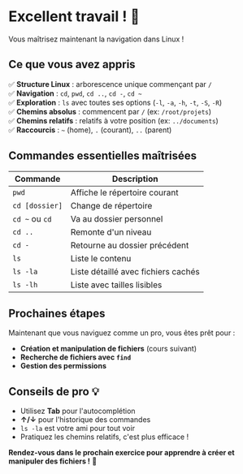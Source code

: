 # Excellent travail ! 🎉

Vous maîtrisez maintenant la navigation dans Linux !

## Ce que vous avez appris
✅ **Structure Linux** : arborescence unique commençant par `/`  
✅ **Navigation** : `cd`, `pwd`, `cd ..`, `cd -`, `cd ~`  
✅ **Exploration** : `ls` avec toutes ses options (`-l`, `-a`, `-h`, `-t`, `-S`, `-R`)  
✅ **Chemins absolus** : commencent par `/` (ex: `/root/projets`)  
✅ **Chemins relatifs** : relatifs à votre position (ex: `../documents`)  
✅ **Raccourcis** : `~` (home), `.` (courant), `..` (parent)

## Commandes essentielles maîtrisées
| Commande | Description |
|----------|-------------|
| `pwd` | Affiche le répertoire courant |
| `cd [dossier]` | Change de répertoire |
| `cd ~` ou `cd` | Va au dossier personnel |
| `cd ..` | Remonte d'un niveau |
| `cd -` | Retourne au dossier précédent |
| `ls` | Liste le contenu |
| `ls -la` | Liste détaillé avec fichiers cachés |
| `ls -lh` | Liste avec tailles lisibles |

## Prochaines étapes
Maintenant que vous naviguez comme un pro, vous êtes prêt pour :
- **Création et manipulation de fichiers** (cours suivant)
- **Recherche de fichiers avec `find`**
- **Gestion des permissions**

## Conseils de pro 💡
- Utilisez **Tab** pour l'autocomplétion
- **↑/↓** pour l'historique des commandes
- `ls -la` est votre ami pour tout voir
- Pratiquez les chemins relatifs, c'est plus efficace !

**Rendez-vous dans le prochain exercice pour apprendre à créer et manipuler des fichiers !** 🚀
